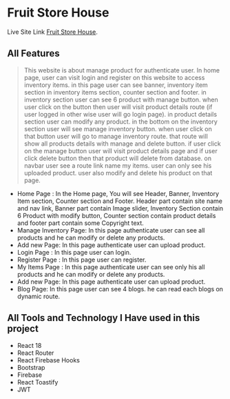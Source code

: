 # Fruit Store House

Live Site Link [Fruit Store House](https://snazzy-mooncake-ea1534.netlify.app/).

## All Features
> This website is about manage product for authenticate user. In home page, user can visit login and register on this website to access inventory items. in this page user can see banner, inventory item section in inventory items section, counter section and footer. in inventory section user can see 6 product with manage button. when user click on the button then user will visit product details route (if user logged in other wise user will go login page). in product details section user can modify any product. in the bottom on the inventory section user will see manage inventory button. when user click on that button user will go to manage inventory route. that route will show all products details with manage and delete button. if user click on the manage button user will visit product details page and if user click delete button then that product will delete from database. on navbar user see a route link name my items. user can only see his uploaded product. user also modify and delete his product on that page.

* Home Page : In the Home page, You will see Header, Banner, Inventory Item section, Counter section and Footer. Header part contain site name and nav link, Banner part contain Image slider, Inventory Section contain 6 Product with modify button, Counter section contain product details and footer part contain some Copyright text.
* Manage Inventory Page: In this page authenticate user can see all products and he can modify or delete any products.
* Add new Page: In this page authenticate user can upload product.
* Login Page : In this page user can login.
* Register Page : In this page user can register.
* My Items Page : In this page authenticate user can see only his all products and he can modify or delete any products.
* Add new Page: In this page authenticate user can upload product.
* Blog Page: In this page user can see 4 blogs. he can read each blogs on dynamic route.

## All Tools and Technology I Have used in this project
* React 18
* React Router
* React Firebase Hooks
* Bootstrap
* Firebase
* React Toastify
* JWT

